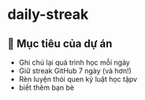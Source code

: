 # daily-streak
## 🚀 Mục tiêu của dự án

- Ghi chú lại quá trình học mỗi ngày
- Giữ streak GitHub 7 ngày (và hơn!)
- Rèn luyện thói quen kỷ luật học tậpv
- biết thêm bạn bè
